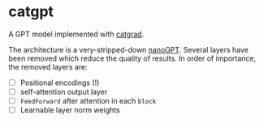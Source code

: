# catgpt

A GPT model implemented with [catgrad](https://github.com/statusfailed/catgrad).

The architecture is a very-stripped-down [nanoGPT](https://github.com/karpathy/nanoGPT).
Several layers have been removed which reduce the quality of results.
In order of importance, the removed layers are:

- [ ] Positional encodings (!)
- [ ] self-attention output layer
- [ ] `FeedForward` after attention in each `block`
- [ ] Learnable layer norm weights

